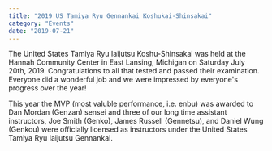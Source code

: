 ```yaml
---
title: "2019 US Tamiya Ryu Gennankai Koshukai-Shinsakai"
category: "Events"
date: "2019-07-21"
---
```


The United States Tamiya Ryu Iaijutsu Koshu-Shinsakai was held at the Hannah Community Center in East Lansing, Michigan on Saturday July 20th, 2019. Congratulations to all that tested and passed their examination. Everyone did a wonderful job and we were impressed by everyone's progress over the year!

This year the MVP (most valuble performance, i.e. enbu) was awarded to Dan Mordan (Genzan) sensei and three of our long time assistant instructors, Joe Smith (Genko), James Russell (Gennetsu), and Daniel Wung (Genkou) were officially licensed as instructors under the United States Tamiya Ryu Iaijutsu Gennankai.
